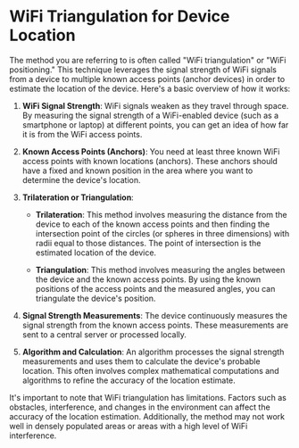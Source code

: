 # WiFi Triangulation for Device Location

The method you are referring to is often called "WiFi triangulation" or "WiFi positioning." This technique leverages the signal strength of WiFi signals from a device to multiple known access points (anchor devices) in order to estimate the location of the device. Here's a basic overview of how it works:

1. **WiFi Signal Strength**: WiFi signals weaken as they travel through space. By measuring the signal strength of a WiFi-enabled device (such as a smartphone or laptop) at different points, you can get an idea of how far it is from the WiFi access points.

2. **Known Access Points (Anchors)**: You need at least three known WiFi access points with known locations (anchors). These anchors should have a fixed and known position in the area where you want to determine the device's location.

3. **Trilateration or Triangulation**:
    - **Trilateration**: This method involves measuring the distance from the device to each of the known access points and then finding the intersection point of the circles (or spheres in three dimensions) with radii equal to those distances. The point of intersection is the estimated location of the device.
    
    - **Triangulation**: This method involves measuring the angles between the device and the known access points. By using the known positions of the access points and the measured angles, you can triangulate the device's position.

4. **Signal Strength Measurements**: The device continuously measures the signal strength from the known access points. These measurements are sent to a central server or processed locally.

5. **Algorithm and Calculation**: An algorithm processes the signal strength measurements and uses them to calculate the device's probable location. This often involves complex mathematical computations and algorithms to refine the accuracy of the location estimate.

It's important to note that WiFi triangulation has limitations. Factors such as obstacles, interference, and changes in the environment can affect the accuracy of the location estimation. Additionally, the method may not work well in densely populated areas or areas with a high level of WiFi interference.
